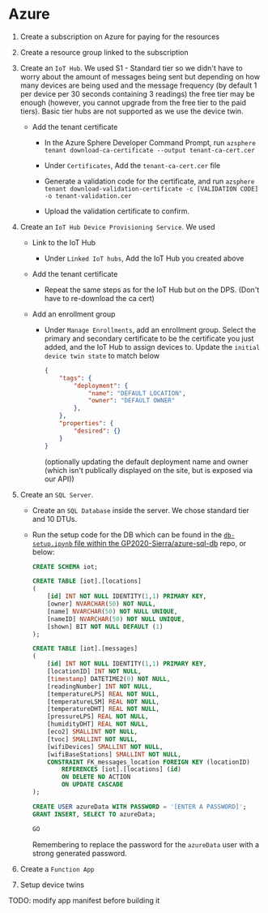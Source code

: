 # Azure

1) Create a subscription on Azure for paying for the resources

2) Create a resource group linked to the subscription

3) Create an `IoT Hub`. We used S1 - Standard tier so we didn't have to worry about the amount of messages being sent but depending on how many devices are being used and the message frequency (by default 1 per device per 30 seconds containing 3 readings) the free tier may be enough (however, you cannot upgrade from the free tier to the paid tiers). Basic tier hubs are not supported as we use the device twin.

    - Add the tenant certificate

        - In the Azure Sphere Developer Command Prompt, run `azsphere tenant download-ca-certificate --output tenant-ca-cert.cer`

        - Under `Certificates`, Add the `tenant-ca-cert.cer` file

        - Generate a validation code for the certificate, and run `azsphere tenant download-validation-certificate -c [VALIDATION CODE] -o tenant-validation.cer`

        - Upload the validation certificate to confirm.        

4) Create an `IoT Hub Device Provisioning Service`. We used 

    - Link to the IoT Hub

        - Under `Linked IoT hubs`, Add the IoT Hub you created above

    - Add the tenant certificate

        - Repeat the same steps as for the IoT Hub but on the DPS. (Don't have to re-download the ca cert)

    - Add an enrollment group
    
        - Under `Manage Enrollments`, add an enrollment group. Select the primary and secondary certificate to be the certificate you just added, and the IoT Hub to assign devices to. Update the `initial device twin state` to match below

            ```json
            {
                "tags": {
                    "deployment": {
                        "name": "DEFAULT LOCATION",
                        "owner": "DEFAULT OWNER"
                    },
                },
                "properties": {
                    "desired": {}
                }
            }
            ```

            (optionally updating the default deployment name and owner (which isn't publically displayed on the site, but is exposed via our API))

5) Create an `SQL Server`. 

    - Create an `SQL Database` inside the server. We chose standard tier and 10 DTUs.

    - Run the setup code for the DB which can be found in the [`db-setup.ipynb` file within the GP2020-Sierra/azure-sql-db](https://github.com/GP2020-Sierra/azure-sql-db/blob/master/db-setup.ipynb) repo, or below:

        ```sql
        CREATE SCHEMA iot;

        CREATE TABLE [iot].[locations]
        (
            [id] INT NOT NULL IDENTITY(1,1) PRIMARY KEY,
            [owner] NVARCHAR(50) NOT NULL,
            [name] NVARCHAR(50) NOT NULL UNIQUE,
            [nameID] NVARCHAR(50) NOT NULL UNIQUE,
            [shown] BIT NOT NULL DEFAULT (1)
        );

        CREATE TABLE [iot].[messages]
        (
            [id] INT NOT NULL IDENTITY(1,1) PRIMARY KEY,
            [locationID] INT NOT NULL,
            [timestamp] DATETIME2(0) NOT NULL,
            [readingNumber] INT NOT NULL,
            [temperatureLPS] REAL NOT NULL,
            [temperatureLSM] REAL NOT NULL,
            [temperatureDHT] REAL NOT NULL,
            [pressureLPS] REAL NOT NULL,
            [humidityDHT] REAL NOT NULL,
            [eco2] SMALLINT NOT NULL,
            [tvoc] SMALLINT NOT NULL,
            [wifiDevices] SMALLINT NOT NULL,
            [wifiBaseStations] SMALLINT NOT NULL,
            CONSTRAINT FK_messages_location FOREIGN KEY (locationID)
                REFERENCES [iot].[locations] (id)
                ON DELETE NO ACTION
                ON UPDATE CASCADE
        );

        CREATE USER azureData WITH PASSWORD = '[ENTER A PASSWORD]';
        GRANT INSERT, SELECT TO azureData;

        GO
        ```

        Remembering to replace the password for the `azureData` user with a strong generated password.

6) Create a `Function App`

7) Setup device twins




TODO: modify app manifest before building it